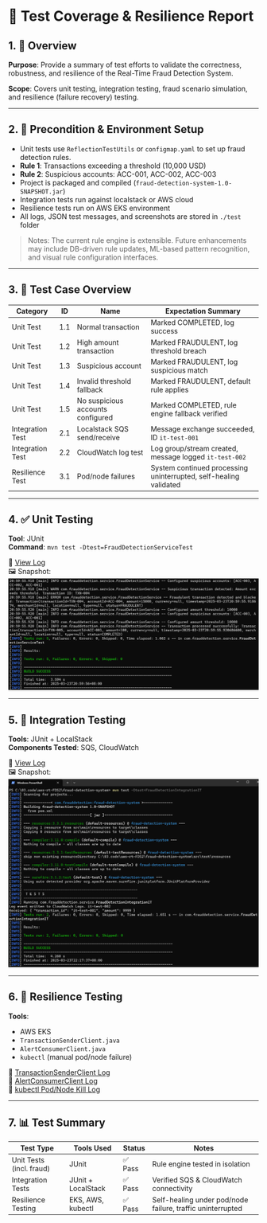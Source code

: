 # 🧪 Test Coverage & Resilience Report

## 1. 📌 Overview

**Purpose**: Provide a summary of test efforts to validate the correctness, robustness, and resilience of the Real-Time Fraud Detection System.

**Scope**: Covers unit testing, integration testing, fraud scenario simulation, and resilience (failure recovery) testing.

---

## 2. 🧾 Precondition & Environment Setup

- Unit tests use `ReflectionTestUtils` or `configmap.yaml` to set up fraud detection rules.
- **Rule 1**: Transactions exceeding a threshold (10,000 USD)
- **Rule 2**: Suspicious accounts: ACC-001, ACC-002, ACC-003
- Project is packaged and compiled (`fraud-detection-system-1.0-SNAPSHOT.jar`)
- Integration tests run against localstack or AWS cloud
- Resilience tests run on AWS EKS environment
- All logs, JSON test messages, and screenshots are stored in `./test` folder

> Notes: The current rule engine is extensible. Future enhancements may include DB-driven rule updates, ML-based pattern recognition, and visual rule configuration interfaces.

---

## 3. 🧪 Test Case Overview

| Category          | ID    | Name                             | Expectation Summary                                                 |
|-------------------|-------|----------------------------------|----------------------------------------------------------------------|
| Unit Test         | 1.1   | Normal transaction               | Marked COMPLETED, log success                                       |
| Unit Test         | 1.2   | High amount transaction          | Marked FRAUDULENT, log threshold breach                             |
| Unit Test         | 1.3   | Suspicious account               | Marked FRAUDULENT, log suspicious match                             |
| Unit Test         | 1.4   | Invalid threshold fallback       | Marked FRAUDULENT, default rule applies                             |
| Unit Test         | 1.5   | No suspicious accounts configured| Marked COMPLETED, rule engine fallback verified                     |
| Integration Test  | 2.1   | Localstack SQS send/receive      | Message exchange succeeded, ID `it-test-001`                        |
| Integration Test  | 2.2   | CloudWatch log test              | Log group/stream created, message logged `it-test-002`              |
| Resilience Test   | 3.1   | Pod/node failures                | System continued processing uninterrupted, self-healing validated   |

---

## 4. ✅ Unit Testing

**Tool**: JUnit  
**Command**: `mvn test -Dtest=FraudDetectionServiceTest`

📂 [View Log](./test/01.unit%20test%201.1-1.5.log)  
🖼 Snapshot:  
![Unit Test Snapshot](./test/01.unit%20test%201.1-1.5.log.snapshot.png)

---

## 5. 🔗 Integration Testing

**Tools**: JUnit + LocalStack  
**Components Tested**: SQS, CloudWatch

📂 [View Log](./test/02.integration%20test%202.1-2.2.log)  
🖼 Snapshot:  
![Integration Test Snapshot](./test/02.integration%20test%202.1-2.2.log.snapshot.png)

---

## 6. 🔁 Resilience Testing

**Tools**:
- AWS EKS
- `TransactionSenderClient.java`
- `AlertConsumerClient.java`
- `kubectl` (manual pod/node failure)

📂 [TransactionSenderClient Log](./test/03.resilience%20test-run%20TransactionSenderClient.log)  
📂 [AlertConsumerClient Log](./test/03.resilience%20test-run%20AlertConsumerClient.log)  
📂 [kubectl Pod/Node Kill Log](./test/03.resilience%20test-run%20kubectl%20to%20kill%20Pod%20and%20Node.log)

---

## 7. 📊 Test Summary

| Test Type                  | Tools Used           | Status  | Notes                                                   |
|----------------------------|----------------------|---------|----------------------------------------------------------|
| Unit Tests (incl. fraud)   | JUnit                | ✅ Pass | Rule engine tested in isolation                          |
| Integration Tests          | JUnit + LocalStack   | ✅ Pass | Verified SQS & CloudWatch connectivity                   |
| Resilience Testing         | EKS, AWS, kubectl    | ✅ Pass | Self-healing under pod/node failure, traffic uninterrupted |
